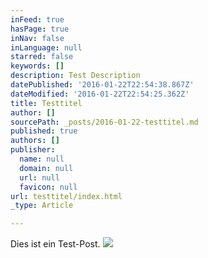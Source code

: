 ```yaml
---
inFeed: true
hasPage: true
inNav: false
inLanguage: null
starred: false
keywords: []
description: Test Description
datePublished: '2016-01-22T22:54:38.867Z'
dateModified: '2016-01-22T22:54:25.362Z'
title: Testtitel
author: []
sourcePath: _posts/2016-01-22-testtitel.md
published: true
authors: []
publisher:
  name: null
  domain: null
  url: null
  favicon: null
url: testtitel/index.html
_type: Article

---
```

Dies ist ein Test-Post.
![](https://the-grid-user-content.s3-us-west-2.amazonaws.com/57fb9cf4-361b-42da-9271-462074135318.png)